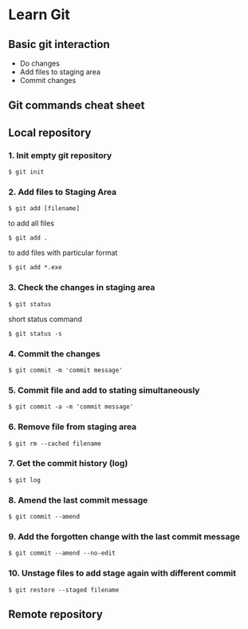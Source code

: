 # Learn Git

## Basic git interaction
  * Do changes
  * Add files to staging area
  * Commit changes


## Git commands cheat sheet

## Local repository
### 1. Init empty git repository
```
$ git init
```

### 2. Add files to Staging Area
```
$ git add [filename]
```
to add all files
```
$ git add .
```
to add files with particular format
```
$ git add *.exe
```

### 3. Check the changes in staging area
```
$ git status
```
short status command
```
$ git status -s
```

### 4. Commit the changes
```
$ git commit -m 'commit message'
```

### 5. Commit file and add to stating simultaneously
```
$ git commit -a -m 'commit message'
```

### 6. Remove file from staging area
```
$ git rm --cached filename
```

### 7. Get the commit history (log)
```
$ git log
```

### 8. Amend the last commit message
```
$ git commit --amend
```

### 9. Add the forgotten change with the last commit message
```
$ git commit --amend --no-edit
```

### 10. Unstage files to add stage again with different commit
```
$ git restore --staged filename
```


## Remote repository